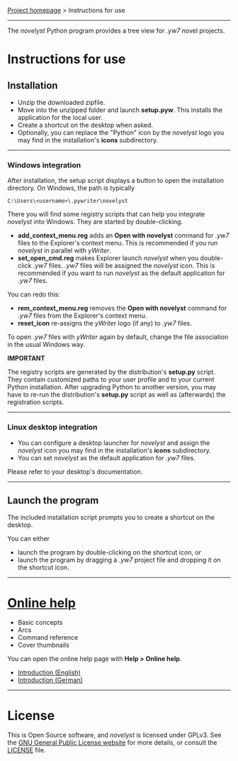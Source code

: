 [Project homepage](https://peter88213.github.io/novelyst) > Instructions for use

--- 

The *novelyst* Python program provides a tree view for *.yw7* novel projects.

# Instructions for use


## Installation

- Unzip the downloaded zipfile.
- Move into the unzipped folder and launch **setup.pyw**. This installs the application for the local user.
- Create a shortcut on the desktop when asked.
- Optionally, you can replace the "Python" icon by the *novelyst* logo you may find in the installation's **icons** subdirectory.

---

### Windows integration

After installation, the setup script displays a button to open the installation directory. On Windows, the path is typically

`C:\Users\<username>\.pywriter\novelyst`

There you will find some registry scripts that can help you integrate *novelyst* into Windows. They are started by double-clicking.

- **add_context_menu.reg** adds an **Open with novelyst** command for *.yw7* files to the Explorer's context menu. This is recommended if you run *novelyst* in parallel with *yWriter*.  
- **set_open_cmd.reg** makes Explorer launch *novelyst* when you double-click *.yw7* files. *.yw7* files will be assigned the *novelyst* icon. This is recommended if you want to run *novelyst* as the default application for *.yw7* files. 

You can redo this:

- **rem_context_menu.reg** removes the **Open with novelyst** command for *.yw7* files from the Explorer's context menu.
- **reset_icon** re-assigns the *yWriter* logo (if any) to *.yw7* files. 

To open *.yw7* files with *yWriter* again by default, change the file association in the usual Windows way.

**IMPORTANT**

The registry scripts are generated by the distribution's **setup.py** script. They contain customized paths to your user profile and to your current Python installation. After upgrading Python to another version, you may have to re-run the distribution's **setup.py** script as well as (afterwards) the registration scripts.

--- 

### Linux desktop integration

- You can configure a desktop launcher for *novelyst* and assign the *novelyst* icon you may find in the installation's **icons** subdirectory.
- You can set *novelyst* as the default application for *.yw7* files.

Please refer to your desktop's documentation. 

---

## Launch the program

The included installation script prompts you to create a shortcut on the desktop. 

You can either

- launch the program by double-clicking on the shortcut icon, or
- launch the program by dragging a *.yw7* project file and dropping it on the shortcut icon.


--- 

# [Online help](https://peter88213.github.io/novelyst/help/help)

- Basic concepts
- Arcs
- Command reference
- Cover thumbnails

You can open the online help page with **Help > Online help**.

- [Introduction (English)](https://github.com/peter88213/novelyst/wiki/English)
- [Introduction (German)](https://github.com/peter88213/novelyst/wiki/Deutsch)

--- 

# License

This is Open Source software, and *novelyst* is licensed under GPLv3. See the
[GNU General Public License website](https://www.gnu.org/licenses/gpl-3.0.en.html) for more
details, or consult the [LICENSE](https://github.com/peter88213/novelyst/blob/main/LICENSE) file.

